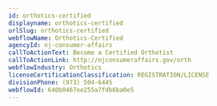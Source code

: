 ```yaml
---
id: orthotics-certified
displayname: orthotics-certified
urlSlug: orthotics-certified
webflowName: Orthotics-Certified
agencyId: nj-consumer-affairs
callToActionText: Become a Certified Orthotist
callToActionLink: http://njconsumeraffairs.gov/orth
webflowIndustry: Orthotics
licenseCertificationClassification: REGISTRATION/LICENSE
divisionPhone: (973) 504-6445
webflowId: 640b8467ee255a7fdb6ba0e5
---
```

